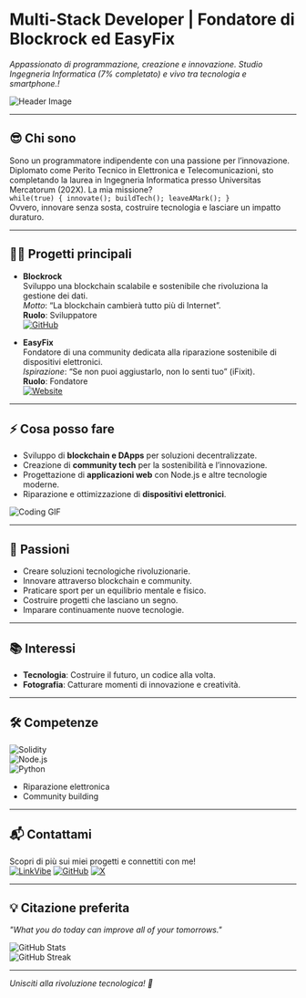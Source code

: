 # Multi-Stack Developer | Fondatore di Blockrock ed EasyFix

*Appassionato di programmazione, creazione e innovazione. Studio Ingegneria Informatica (7% completato) e vivo tra tecnologia e smartphone.!*

![Header Image](https://tenor.com/it/view/code-matrix-gif-15241589) 

---

## 😎 Chi sono
Sono un programmatore indipendente con una passione per l’innovazione. Diplomato come Perito Tecnico in Elettronica e Telecomunicazioni, sto completando la laurea in Ingegneria Informatica presso Universitas Mercatorum (202X). La mia missione?  
```while(true) { innovate(); buildTech(); leaveAMark(); }```  
Ovvero, innovare senza sosta, costruire tecnologia e lasciare un impatto duraturo.

---

## 👨‍💻 Progetti principali
- **Blockrock**  
  Sviluppo una blockchain scalabile e sostenibile che rivoluziona la gestione dei dati.  
  *Motto*: “La blockchain cambierà tutto più di Internet”.  
  **Ruolo**: Sviluppatore  
  [![GitHub](https://img.shields.io/badge/GitHub-Blockrock-blue)](https://github.com/tuo_username/blockrock)

- **EasyFix**  
  Fondatore di una community dedicata alla riparazione sostenibile di dispositivi elettronici.  
  *Ispirazione*: “Se non puoi aggiustarlo, non lo senti tuo” (iFixit).  
  **Ruolo**: Fondatore  
  [![Website](https://img.shields.io/badge/Website-EasyFix-green)](https://easyfix.example.com)

---

## ⚡ Cosa posso fare
- Sviluppo di **blockchain e DApps** per soluzioni decentralizzate.  
- Creazione di **community tech** per la sostenibilità e l’innovazione.  
- Progettazione di **applicazioni web** con Node.js e altre tecnologie moderne.  
- Riparazione e ottimizzazione di **dispositivi elettronici**.  

![Coding GIF](https://media.giphy.com/media/qgQUggAC3Pfv687qPC/giphy.gif)

---

## 🌟 Passioni
- Creare soluzioni tecnologiche rivoluzionarie.  
- Innovare attraverso blockchain e community.  
- Praticare sport per un equilibrio mentale e fisico.  
- Costruire progetti che lasciano un segno.  
- Imparare continuamente nuove tecnologie.

---

## 📚 Interessi
- **Tecnologia**: Costruire il futuro, un codice alla volta.  
- **Fotografia**: Catturare momenti di innovazione e creatività.

---

## 🛠️ Competenze
![Solidity](https://img.shields.io/badge/Solidity-%23363636.svg?style=flat&logo=solidity)  
![Node.js](https://img.shields.io/badge/Node.js-%2343853D.svg?style=flat&logo=node.js)  
![Python](https://img.shields.io/badge/Python-%2314354C.svg?style=flat&logo=python)  
- Riparazione elettronica  
- Community building

---

## 📬 Contattami
Scopri di più sui miei progetti e connettiti con me!  
[![LinkVibe](https://img.shields.io/badge/LinkVibe-%40tuo_profilo-blue)](https://linkvibe.com/tuo_profilo](https://linkvibes.netlify.app/))  
[![GitHub](https://img.shields.io/badge/GitHub-tuo_username-black)](https://github.com/tuo_username](https://github.com/BlockRockAdmin))  
[![X](https://img.shields.io/badge/X-%40tuo_profilo-blue)](https://x.com/tuo_profilo](https://x.com/alessandrolupi9))

---

## 💡 Citazione preferita
*"What you do today can improve all of your tomorrows."*  

![GitHub Stats](https://github-readme-stats.vercel.app/api?username=tuo_username&show_icons=true&theme=radical)  
![GitHub Streak](https://github-readme-streak-stats.herokuapp.com/?user=tuo_username&theme=radical)

---

*Unisciti alla rivoluzione tecnologica! 🚀*
